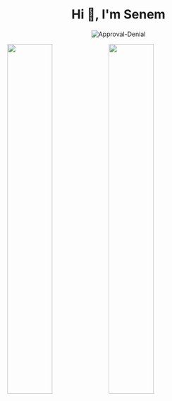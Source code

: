 <h1 align="center">Hi 👋, I'm Senem</h1>
</div>

<div align="center">
<p align="center"> <img src="https://komarev.com/ghpvc/?username=Senem0666&label=Ziyaretçi%20Sayısı&color=da004e" alt="Approval-Denial" /></p>
  </div>

  <img align="left" width="45%" src="https://github-readme-stats.vercel.app/api?username=Senem0666&show_icons=true&theme=react&hide_border=true&bg_color=0D1117">
  <img align="left" width="45%" src="https://github-readme-streak-stats.herokuapp.com/?user=Senem0666&theme=black-ice&hide_border=true&stroke=0000&background=0D1117">
